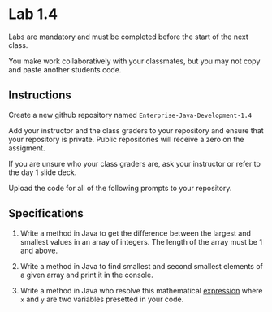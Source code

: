 # Lab 1.4 

Labs are mandatory and must be completed before the start of the next class. 

You make work collaboratively with your classmates, but you may not copy and paste another students code. 

## Instructions

Create a new github repository named `Enterprise-Java-Development-1.4`

Add your instructor and the class graders to your repository and ensure that your repository is private. Public repositories will receive a zero on the assigment. 

If you are unsure who your class graders are, ask your instructor or refer to the day 1 slide deck. 

Upload the code for all of the following prompts to your repository.

## Specifications

1. Write a method in Java to get the difference between the largest and smallest values in an array of integers. The length of the array must be 1 and above.

2. Write a method in Java to find smallest and second smallest elements of a given array and print it in the console.

1. Write a method in Java who resolve this mathematical [expression](http://prntscr.com/vx1z35) where `x` and `y` are two variables presetted in your code.

